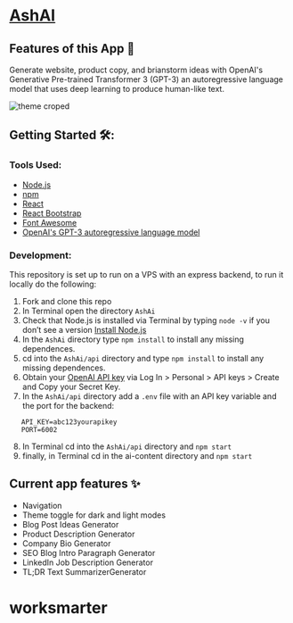 # [AshAI](https://ashai.netlify.app/)

## Features of this App 🤖

Generate website, product copy, and brianstorm ideas with OpenAI's Generative Pre-trained Transformer 3 (GPT-3) an autoregressive language model that uses deep learning to produce human-like text.

![theme croped](https://user-images.githubusercontent.com/29527450/229385033-67441a4b-77e5-48a5-a570-f27620d62892.jpg)

## Getting Started 🛠️:

### Tools Used:

- [Node.js](https://nodejs.org/)
- [npm](https://npmjs.com)
- [React](https://reactjs.org)
- [React Bootstrap](https://react-bootstrap.github.io)
- [Font Awesome](https://fontawesome.com/docs/web/use-with/react/)
- [OpenAI's GPT-3 autoregressive language model](https://openai.com/)

### Development:

This repository is set up to run on a VPS with an express backend, to run it locally do the following:

1.  Fork and clone this repo
2.  In Terminal open the directory `AshAi`
3.  Check that Node.js is installed via Terminal by typing `node -v` if you don’t see a version [Install Node.js](https://nodejs.org/en/)
4.  In the `AshAi` directory type `npm install` to install any missing dependences.
5.  cd into the `AshAi/api` directory and type `npm install` to install any missing dependences.
6.  Obtain your [OpenAI API key](https://openai.com/api/) via Log In > Personal > API keys > Create and Copy your Secret Key.
7.  In the `AshAi/api` directory add a `.env` file with an API key variable and the port for the backend:

```
   API_KEY=abc123yourapikey
   PORT=6002
```

8. In Terminal cd into the `AshAi/api` directory and `npm start`
9. finally, in Terminal cd in the ai-content directory and `npm start`

## Current app features ✨

- Navigation
- Theme toggle for dark and light modes
- Blog Post Ideas Generator
- Product Description Generator
- Company Bio Generator
- SEO Blog Intro Paragraph Generator
- LinkedIn Job Description Generator
- TL;DR Text SummarizerGenerator
# worksmarter
